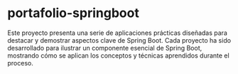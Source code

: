 # portafolio-springboot
Este proyecto presenta una serie de aplicaciones prácticas diseñadas para destacar y demostrar aspectos clave de Spring Boot. Cada proyecto ha sido desarrollado para ilustrar un componente esencial de Spring Boot, mostrando cómo se aplican los conceptos y técnicas aprendidos durante el proceso.
